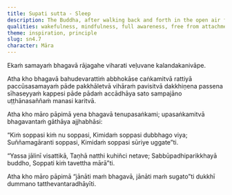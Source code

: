 ```yaml
---
title: Supati sutta - Sleep
description: The Buddha, after walking back and forth in the open air for much of the night, lies down in the lion's posture. Māra approaches him and taunts him for sleeping.
qualities: wakefulness, mindfulness, full awareness, free from attachment, craving
theme: inspiration, principle
slug: sn4.7
character: Māra
---
```


Ekaṁ samayaṁ bhagavā rājagahe viharati veḷuvane kalandakanivāpe.

Atha kho bhagavā bahudevarattiṁ abbhokāse caṅkamitvā rattiyā paccūsasamayaṁ pāde pakkhāletvā vihāraṁ pavisitvā dakkhiṇena passena sīhaseyyaṁ kappesi pāde pādaṁ accādhāya sato sampajāno uṭṭhānasaññaṁ manasi karitvā.

Atha kho māro pāpimā yena bhagavā tenupasaṅkami; upasaṅkamitvā bhagavantaṁ gāthāya ajjhabhāsi:

“Kiṁ soppasi kiṁ nu soppasi,
Kimidaṁ soppasi dubbhago viya;
Suññamagāranti soppasi,
Kimidaṁ soppasi sūriye uggate”ti.

“Yassa jālinī visattikā,
Taṇhā natthi kuhiñci netave;
Sabbūpadhiparikkhayā buddho,
Soppati kiṁ tavettha mārā”ti.

Atha kho māro pāpimā “jānāti maṁ bhagavā, jānāti maṁ sugato”ti dukkhī dummano tatthevantaradhāyīti.
